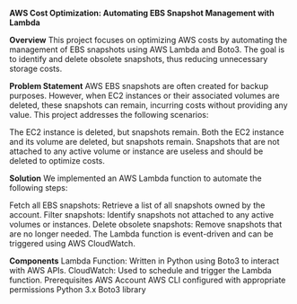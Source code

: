 **AWS Cost Optimization: Automating EBS Snapshot Management with Lambda**

**Overview**
This project focuses on optimizing AWS costs by automating the management of EBS snapshots using AWS Lambda and Boto3. The goal is to identify and delete obsolete snapshots, thus reducing unnecessary storage costs.

**Problem Statement**
AWS EBS snapshots are often created for backup purposes. However, when EC2 instances or their associated volumes are deleted, these snapshots can remain, incurring costs without providing any value. This project addresses the following scenarios:

The EC2 instance is deleted, but snapshots remain.
Both the EC2 instance and its volume are deleted, but snapshots remain.
Snapshots that are not attached to any active volume or instance are useless and should be deleted to optimize costs.

**Solution**
We implemented an AWS Lambda function to automate the following steps:

Fetch all EBS snapshots: Retrieve a list of all snapshots owned by the account.
Filter snapshots: Identify snapshots not attached to any active volumes or instances.
Delete obsolete snapshots: Remove snapshots that are no longer needed.
The Lambda function is event-driven and can be triggered using AWS CloudWatch.


**Components**
Lambda Function: Written in Python using Boto3 to interact with AWS APIs.
CloudWatch: Used to schedule and trigger the Lambda function.
Prerequisites
AWS Account
AWS CLI configured with appropriate permissions
Python 3.x
Boto3 library
